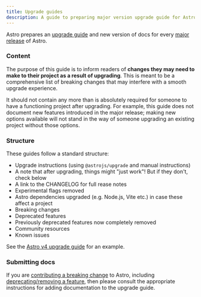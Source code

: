 ```yaml
---
title: Upgrade guides
description: A guide to preparing major version upgrade guide for Astro Docs.
---
```


Astro prepares an [upgrade guide](https://docs.astro.build/en/upgrade-astro/#upgrade-guides) and new version of docs for every [major release](https://docs.astro.build/en/upgrade-astro/#major-changes) of Astro.

### Content

The purpose of this guide is to inform readers of **changes they may need to make to their project as a result of upgrading**. This is meant to be a comprehensive list of breaking changes that may interfere with a smooth upgrade experience.

It should not contain any more than is absolutely required for someone to have a functioning project after upgrading. For example, this guide does not document new features introduced in the major release; making new options available will not stand in the way of someone upgrading an existing project without those options.

### Structure

These guides follow a standard structure:

- Upgrade instructions (using `@astrojs/upgrade` and manual instructions)
- A note that after upgrading, things might "just work"! But if they don't, check below
- A link to the CHANGELOG for full rease notes
- Experimental flags removed
- Astro dependencies upgraded (e.g. Node.js, Vite etc.) in case these affect a project
- Breaking changes
- Deprecated features
- Previously deprecated features now completely removed
- Community resources
- Known issues

See the [Astro v4 upgrade guide](https://docs.astro.build/en/guides/upgrade-to/v4/) for an example.

### Submitting docs

If you are [contributing a breaking change](/upgrade-guides/breaking-changes/) to Astro, including [deprecating/removing a feature](/upgrade-guides/deprecations-removals/), then please consult the appropriate instructions for adding documentation to the upgrade guide.